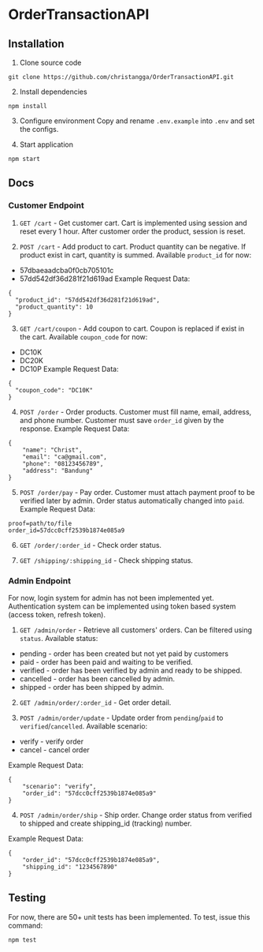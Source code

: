 # OrderTransactionAPI

## Installation
1. Clone source code
```
git clone https://github.com/christangga/OrderTransactionAPI.git
```

2. Install dependencies
```
npm install
```

3. Configure environment
Copy and rename `.env.example` into `.env` and set the configs.

4. Start application
```
npm start
```

## Docs

### Customer Endpoint
1. `GET /cart` - Get customer cart. Cart is implemented using session and reset every 1 hour. After customer order the product, session is reset.

2. `POST /cart` - Add product to cart. Product quantity can be negative. If product exist in cart, quantity is summed.
Available `product_id` for now: 
  - 57dbaeaadcba0f0cb705101c
  - 57dd542df36d281f21d619ad
  Example Request Data:
  ```
  {
    "product_id": "57dd542df36d281f21d619ad",
    "product_quantity": 10
  }
  ```

3. `GET /cart/coupon` - Add coupon to cart. Coupon is replaced if exist in the cart.
  Available `coupon_code` for now:
  - DC10K
  - DC20K
  - DC10P
  Example Request Data:
  ```
  {
  	"coupon_code": "DC10K"
  }
  ```

4. `POST /order` - Order products. Customer must fill name, email, address, and phone number. Customer must save `order_id` given by the response.
Example Request Data:
```
{
	"name": "Christ",
	"email": "ca@gmail.com",
	"phone": "08123456789",
	"address": "Bandung"
}
```

5. `POST /order/pay` - Pay order. Customer must attach payment proof to be verified later by admin. Order status automatically changed into `paid`.
Example Request Data:
```
proof=path/to/file
order_id=57dcc0cff2539b1874e085a9
```

6. `GET /order/:order_id` - Check order status.

7. `GET /shipping/:shipping_id` - Check shipping status.

### Admin Endpoint
For now, login system for admin has not been implemented yet. Authentication system can be implemented using token based system (access token, refresh token).

1. `GET /admin/order` - Retrieve all customers' orders.
Can be filtered using `status`.
Available status:
  - pending - order has been created but not yet paid by customers
  - paid - order has been paid and waiting to be verified.
  - verified - order has been verified by admin and ready to be shipped.
  - cancelled - order has been cancelled by admin.
  - shipped - order has been shipped by admin.

2. `GET /admin/order/:order_id` - Get order detail.

3. `POST /admin/order/update` - Update order from `pending`/`paid` to `verified`/`cancelled`.
Available scenario:
  - verify - verify order
  - cancel - cancel order

Example Request Data:
```
{
	"scenario": "verify",
	"order_id": "57dcc0cff2539b1874e085a9"
}
```

4. `POST /admin/order/ship` - Ship order. Change order status from verified to shipped and create shipping_id (tracking) number.

Example Request Data:
```
{
	"order_id": "57dcc0cff2539b1874e085a9",
	"shipping_id": "1234567890"
}
```

## Testing
For now, there are 50+ unit tests has been implemented. To test, issue this command:
```
npm test
```

